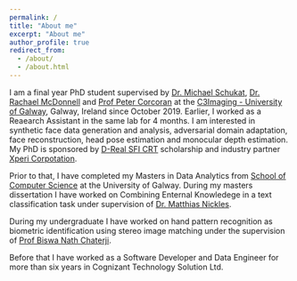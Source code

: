 ```yaml
---
permalink: /
title: "About me"
excerpt: "About me"
author_profile: true
redirect_from: 
  - /about/
  - /about.html
---
```

 
I am a final year PhD student supervised by [Dr. Michael Schukat](https://www.universityofgalway.ie/science-engineering/school-of-computer-science/research/researchtopics/michaelschukat/), [Dr. Rachael McDonnell](https://www.scss.tcd.ie/Rachel.McDonnell/) and [Prof Peter Corcoran](https://www.universityofgalway.ie/our-research/people/engineering-and-informatics/petercorcoran/) at the [C3Imaging - University of Galway](https://www.universityofgalway.ie/c3i/), Galway, Ireland since October 2019. Earlier, I worked as a Reaearch Assistant in the same lab for 4 months. I am interested in synthetic face data generation and analysis, adversarial domain adaptation, face reconstruction, head pose estimation and monocular depth estimation. My PhD is sponsored by [D-Real SFI CRT](https://d-real.ie/) scholarship and industry partner [Xperi Corpotation](https://Xperi.com). 
 
Prior to that, I have completed my Masters in Data Analytics from [School of Computer Science](https://www.universityofgalway.ie/science-engineering/school-of-computer-science/) at the University of Galway. During my masters dissertation I have worked on Combining Enternal Knowledege in a text classification task under supervision of [Dr. Matthias Nickles](https://www.universityofgalway.ie/our-research/people/engineering-and-informatics/matthiasnickles/).

During my undergraduate I have worked on hand pattern recognition as biometric identification using stereo image matching under the supervision of [Prof Biswa Nath Chaterji](https://www.bppimt.ac.in/biodata/BNC.pdf).
 
Before that I have worked as a Software Developer and Data Engineer for more than six years in Cognizant Technology Solution Ltd.
